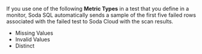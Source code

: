 If you use one of the following **Metric Types** in a test that you define in a monitor, Soda SQL automatically sends a sample of the first five failed rows associated with the failed test to Soda Cloud with the scan results. 

* Missing Values
* Invalid Values
* Distinct